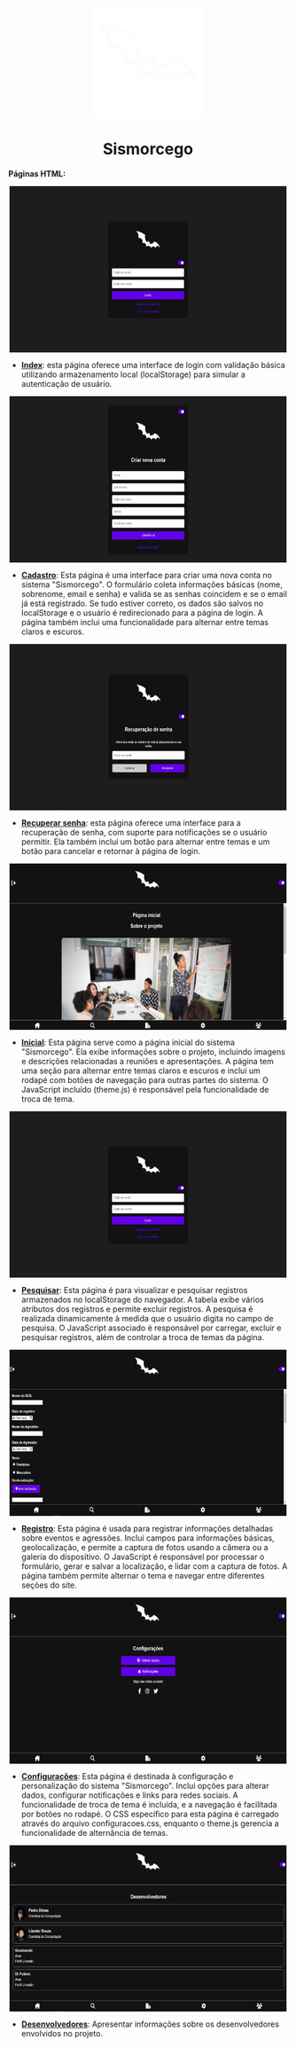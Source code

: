 <!-- Título centralizado com imagem ao lado -->
<p align="center">
  <img src="src/Logo_tema_escuro144px.png" alt="Logo" width="200" height="200" style="vertical-align: middle;">
  <h1 align="center">Sismorcego</h1>
</p>

**Páginas HTML:**
<p align="center">
  <img src="src/index.jpg" alt="Logo" width="500" height="300" style="vertical-align: middle;">
</p>

- **[Index](index.html)**: esta página oferece uma interface de login com validação básica utilizando armazenamento local (localStorage) para simular a autenticação de usuário.

<p align="center">
  <img src="src/cadastro.jpg" alt="Logo" width="500" height="300" style="vertical-align: middle;">
</p>

- **[Cadastro](cadastro.html)**: Esta página é uma interface para criar uma nova conta no sistema "Sismorcego". O formulário coleta informações básicas (nome, sobrenome, email e senha) e valida se as senhas coincidem e se o email já está registrado. Se tudo estiver correto, os dados são salvos no localStorage e o usuário é redirecionado para a página de login. A página também inclui uma funcionalidade para alternar entre temas claros e escuros.

<p align="center">
  <img src="src/recuperarSenha.jpg" alt="Logo" width="500" height="300" style="vertical-align: middle;">
</p>

- **[Recuperar senha](recuperasenha.html)**: esta página oferece uma interface para a recuperação de senha, com suporte para notificações se o usuário permitir. Ela também inclui um botão para alternar entre temas e um botão para cancelar e retornar à página de login.

<p align="center">
  <img src="src/inicial.jpg" alt="Logo" width="500" height="300" style="vertical-align: middle;">
</p>

- **[Inicial](inicial.html)**: Esta página serve como a página inicial do sistema "Sismorcego". Ela exibe informações sobre o projeto, incluindo imagens e descrições relacionadas a reuniões e apresentações. A página tem uma seção para alternar entre temas claros e escuros e inclui um rodapé com botões de navegação para outras partes do sistema. O JavaScript incluído (theme.js) é responsável pela funcionalidade de troca de tema.

<p align="center">
  <img src="src/pesquisar.jpg" alt="Logo" width="500" height="300" style="vertical-align: middle;">
</p>

- **[Pesquisar](pesquisar.html)**: Esta página é para visualizar e pesquisar registros armazenados no localStorage do navegador. A tabela exibe vários atributos dos registros e permite excluir registros. A pesquisa é realizada dinamicamente à medida que o usuário digita no campo de pesquisa. O JavaScript associado é responsável por carregar, excluir e pesquisar registros, além de controlar a troca de temas da página.

<p align="center">
  <img src="src/registrar.jpg" alt="Logo" width="500" height="300" style="vertical-align: middle;">
</p>

- **[Registro](registro.html)**:  Esta página é usada para registrar informações detalhadas sobre eventos e agressões. Inclui campos para informações básicas, geolocalização, e permite a captura de fotos usando a câmera ou a galeria do dispositivo. O JavaScript é responsável por processar o formulário, gerar e salvar a localização, e lidar com a captura de fotos. A página também permite alternar o tema e navegar entre diferentes seções do site.

<p align="center">
  <img src="src/configurações.jpg" alt="Logo" width="500" height="300" style="vertical-align: middle;">
</p>

- **[Configurações](configuracoes.html)**: Esta página é destinada à configuração e personalização do sistema "Sismorcego". Inclui opções para alterar dados, configurar notificações e links para redes sociais. A funcionalidade de troca de tema é incluída, e a navegação é facilitada por botões no rodapé. O CSS específico para esta página é carregado através do arquivo configuracoes.css, enquanto o theme.js gerencia a funcionalidade de alternância de temas.

<p align="center">
  <img src="src/desenvolvedores.jpg" alt="Logo" width="500" height="300" style="vertical-align: middle;">
</p>

- **[Desenvolvedores](desenvolvedores.html)**: Apresentar informações sobre os desenvolvedores envolvidos no projeto.








